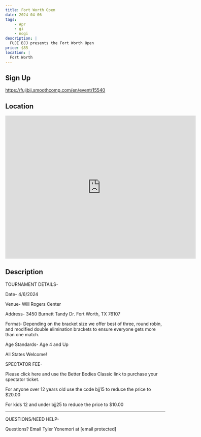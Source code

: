 ```yaml
---
title: Fort Worth Open
date: 2024-04-06
tags:
    - Apr
    - gi 
    - nogi 
description: |
  FUJI BJJ presents the Fort Worth Open
price: $85
location: |
  Fort Worth
---
```

## Sign Up
https://fujibjj.smoothcomp.com/en/event/15540

## Location
<iframe src="https://www.google.com/maps/embed?pb=!1m18!1m12!1m3!1d12345.6789!2d-97.3664671!3d32.7439031!2m3!1f0!2f0!3f0!3m2!1i1024!2i768!4f13.1!3m3!1m2!1s0x0%3A0x0!2z32.7439031!5e0!3m2!1sen!2sus!4v1234567890" width="600" height="450" style="border:0;" allowfullscreen="" loading="lazy"></iframe>

## Description
TOURNAMENT DETAILS- 


Date- 4/6/2024


Venue- Will Rogers Center


Address- 3450 Burnett Tandy Dr. Fort Worth, TX 76107


Format- Depending on the bracket size we offer best of three, round robin, and modified double elimination brackets to ensure everyone gets more than one match.


Age Standards- Age 4 and Up


All States Welcome!


SPECTATOR FEE-


Please click here and use the Better Bodies Classic link to purchase your spectator ticket.


For anyone over 12 years old use the code bjj15 to reduce the price to $20.00


For kids 12 and under bjj25 to reduce the price to $10.00


_______________________________________________________________________________


QUESTIONS/NEED HELP-


Questions? Email Tyler Yonemori at [email protected]